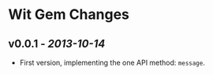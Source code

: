 Wit Gem Changes
===============

## v0.0.1 - *2013-10-14*

- First version, implementing the one API method: `message`.
